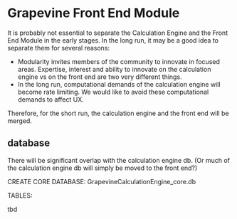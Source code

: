 Grapevine Front End Module
=====

It is probably not essential to separate the Calculation Engine and the Front End Module in the early stages. In the long run, it may be a good idea to separate them for several reasons:
- Modularity invites members of the community to innovate in focused areas. Expertise, interest and ability to innovate on the calculation engine vs on the front end are two very different things.
- In the long run, computational demands of the calculation engine will become rate limiting. We would like to avoid these computational demands to affect UX.

Therefore, for the short run, the calculation engine and the front end will be merged.

## database

There will be significant overlap with the calculation engine db. (Or much of the calculation engine db will simply be moved to the front end?)

CREATE CORE DATABASE: GrapevineCalculationEngine_core.db

TABLES:

tbd
